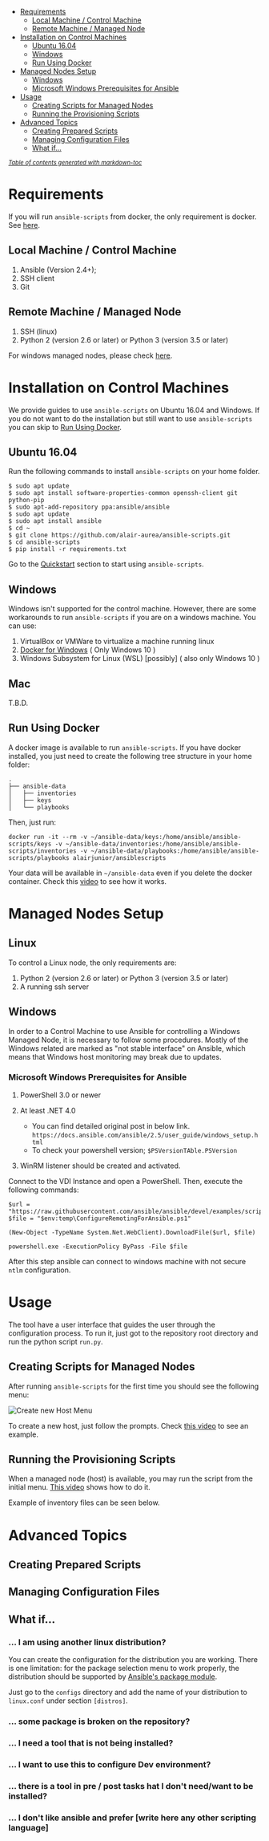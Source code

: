 - [Requirements](#requirements)
  * [Local Machine / Control Machine](#local-machine---control-machine)
  * [Remote Machine / Managed Node](#remote-machine---managed-node)
- [Installation on Control Machines](#installation-on-control-machines)
  * [Ubuntu 16.04](#ubuntu-1604)
  * [Windows](#windows)
  * [Run Using Docker](#run-using-docker)
- [Managed Nodes Setup](#managed-nodes-setup)
  * [Windows](#windows-1)
  * [Microsoft Windows Prerequisites for Ansible](#microsoft-windows-prerequisites-for-ansible)
- [Usage](#usage)
  * [Creating Scripts for Managed Nodes](#creating-scripts-for-managed-nodes)
  * [Running the Provisioning Scripts](#running-the-provisioning-scripts)
- [Advanced Topics](#advanced-topics)
  * [Creating Prepared Scripts](#creating-prepared-scripts)
  * [Managing Configuration Files](#managing-configuration-files)
  * [What if...](#what-if)

<small><i><a href='http://ecotrust-canada.github.io/markdown-toc/'>Table of contents generated with markdown-toc</a></i></small>



# Requirements

If you will run `ansible-scripts` from docker, the only requirement is docker. See [here](#run-using-docker).

## Local Machine / Control Machine

1. Ansible (Version 2.4+);
1. SSH client
1. Git

## Remote Machine / Managed Node

1. SSH (linux)
1. Python 2 (version 2.6 or later) or Python 3 (version 3.5 or later)

For windows managed nodes, please check [here](#windows-setup).


# Installation on Control Machines

We provide guides to use `ansible-scripts` on Ubuntu 16.04 and Windows. If you do not want to do the installation but still want to use `ansible-scripts` you can skip to [Run Using Docker](#run-using-docker).

## Ubuntu 16.04

Run the following commands to install `ansible-scripts` on your home folder.

```
$ sudo apt update
$ sudo apt install software-properties-common openssh-client git python-pip
$ sudo apt-add-repository ppa:ansible/ansible
$ sudo apt update
$ sudo apt install ansible
$ cd ~
$ git clone https://github.com/alair-aurea/ansible-scripts.git
$ cd ansible-scripts
$ pip install -r requirements.txt
```
Go to the [Quickstart](#quickstart) section to start using `ansible-scripts`.

## Windows

Windows isn't supported for the control machine. However, there are some workarounds to run `ansible-scripts` if you are on a windows machine. You can use:

<!-- 1. [Cygwin](https://cygwin.com)( Recommended ) -->
1. VirtualBox or VMWare to virtualize a machine running linux
1. [Docker for Windows](https://docs.docker.com/docker-for-windows/install/) ( Only Windows 10 )
1. Windows Subsystem for Linux (WSL) \[possibly\] ( also only Windows 10 )

<!--
### Installation using Cygwin

To install Cygwin and `ansible-scripts`, follow these steps:

1. Download Cygwin from [http://cygwin.com/setup-x86_64.exe](http://cygwin.com/setup-x86_64.exe); 
1. To install Cygwin and all Ansible dependences, run the following command:
   ```
   setup-x86_64.exe -q --packages=binutils,curl,cygwin32-gcc-g++,gcc-g++,git,gmp,libffi-devel,libgmp-devel,make,nano,openssh,openssl-devel,python-crypto,python-paramiko,python2,python2-devel,python2-openssl,python2-pip,python2-setuptools
    ```
1. Open Cygwin prompt and check which `pip` commando you should use:
    * Run `which pip` and `which pip2`. Do not use the command that gives you something like `cygdrive/c/...`.
1. From Cygwin bash run `pip install -vvv ansible` or `pip2 install -vvv ansible`, depending on the results of the previous command.
    * This command may take a long time. So, be patient.
1. Run:
    ```
    $ git clone https://github.com/alair-aurea/ansible-scripts.git
    $ cd ansible-scripts
    $ pip2 install -r requirements.txt
    ```
-->
## Mac

T.B.D.

## Run Using Docker

A docker image is available to run `ansible-scripts`. If you have docker installed, you just need to create the following tree structure in your home folder:

```
.
├── ansible-data
│   ├── inventories
│   ├── keys
│   └── playbooks
```
Then, just run:

```
docker run -it --rm -v ~/ansible-data/keys:/home/ansible/ansible-scripts/keys -v ~/ansible-data/inventories:/home/ansible/ansible-scripts/inventories -v ~/ansible-data/playbooks:/home/ansible/ansible-scripts/playbooks alairjunior/ansiblescripts
```
Your data will be available in `~/ansible-data` even if you delete the docker container. Check this [video](https://drive.google.com/open?id=1ELdMpqVwhbl_osVwRoyJMmzLhrxvkzrh) to see how it works.

# Managed Nodes Setup

## Linux

To control a Linux node, the only requirements are:

1. Python 2 (version 2.6 or later) or Python 3 (version 3.5 or later)
1. A running ssh server

## Windows

In order to a Control Machine to use Ansible for controlling a Windows Managed Node, it is necessary to follow some procedures. Mostly of the Windows related are marked as "not stable interface" on Ansible, which means that Windows host monitoring may break due to updates. 

### Microsoft Windows Prerequisites for Ansible

1. PowerShell 3.0 or newer
1. At least .NET 4.0

    * You can find detailed original post in below link.
      `https://docs.ansible.com/ansible/2.5/user_guide/windows_setup.html`
    * To check your powershell version; `$PSVersionTAble.PSVersion`

1. WinRM listener should be created and activated.

Connect to the VDI Instance and open a PowerShell. Then, execute the following commands:

```
$url = "https://raw.githubusercontent.com/ansible/ansible/devel/examples/scripts/ConfigureRemotingForAnsible.ps1"
$file = "$env:temp\ConfigureRemotingForAnsible.ps1"

(New-Object -TypeName System.Net.WebClient).DownloadFile($url, $file)

powershell.exe -ExecutionPolicy ByPass -File $file
```

After this step ansible can connect to windows machine with not secure `ntlm` configuration. 

# Usage

The tool have a user interface that guides the user through the configuration process. To run it, just got to the repository root directory and run the python script `run.py`.

## Creating Scripts for Managed Nodes

After running `ansible-scripts` for the first time you should see the following menu:

![Create new Host Menu](figures/create_new_host.png)

To create a new host, just follow the prompts. Check [this video](https://drive.google.com/open?id=1aLZP0MF4ZIiYITmFetV3bA7i_F2oJCU1) to see an example.

## Running the Provisioning Scripts

When a managed node (host) is available, you may run the script from the initial menu. [This video](https://drive.google.com/open?id=1SBDjO8uC4Re0uoLKki-lBdtC_Nsp6mqJ) shows how to do it.

Example of inventory files can be seen below.

# Advanced Topics

## Creating Prepared Scripts

## Managing Configuration Files

## What if...

### ... I am using another linux distribution?

You can create the configuration for the distribution you are working. There is one limitation: for the package selection menu to work properly, the distribution should be supported by [Ansible's package module](https://docs.ansible.com/ansible/2.5/modules/package_module.html). 

Just go to the `configs` directory and add the name of your distribution to `linux.conf` under section `[distros]`. 

### ... some package is broken on the repository?

### ... I need a tool that is not being installed?

### ... I want to use this to configure Dev environment?

### ... there is a tool in pre / post tasks hat I don't need/want to be installed?

### ... I don't like ansible and prefer \[write here any other scripting language\]
